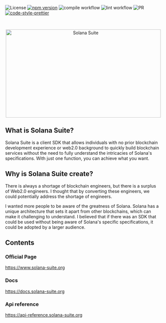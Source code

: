 ![License](https://img.shields.io/badge/license-MIT-blue.svg)
[![npm version](https://badge.fury.io/js/@solana-suite%2Fcore.png)](https://badge.fury.io/js/@solana-suite%2Fcore)
![compile workflow](https://github.com/atonoy/solana-suite/actions/workflows/compile.yml/badge.svg)
![lint workflow](https://github.com/atonoy/solana-suite/actions/workflows/lint.yml/badge.svg)
![PR](https://img.shields.io/badge/PRs-welcome-orange)
[![code-style-prettier][code-style-prettier-image]][code-style-prettier-url]

[code-style-prettier-image]: https://img.shields.io/badge/code_style-prettier-ff69b4.svg?style=flat-square
[code-style-prettier-url]: https://github.com/prettier/prettier

<br />
<p align="center">
  <img src="https://github.com/atonoy/solana-suite/assets/186659/75abde97-fb08-4c1b-83bd-16eed367a942" alt="Solana Suite" width="500px" height="284px">
</p>

## What is Solana Suite?

Solana Suite is a client SDK that allows individuals with no prior blockchain
development experience or web2.0 background to quickly build blockchain services
without the need to fully understand the intricacies of Solana's specifications.
With just one function, you can achieve what you want.

## Why is Solana Suite create?

There is always a shortage of blockchain engineers, but there is a surplus of
Web2.0 engineers. I thought that by converting these engineers, we could
potentially address the shortage of engineers.

I wanted more people to be aware of the greatness of Solana. Solana has a unique
architecture that sets it apart from other blockchains, which can make it
challenging to understand. I believed that if there was an SDK that could be
used without being aware of Solana's specific specifications, it could be
adopted by a larger audience.

## Contents

### Official Page

<https://www.solana-suite.org>

### Docs

<https://docs.solana-suite.org>

### Api reference

<https://api-reference.solana-suite.org>
